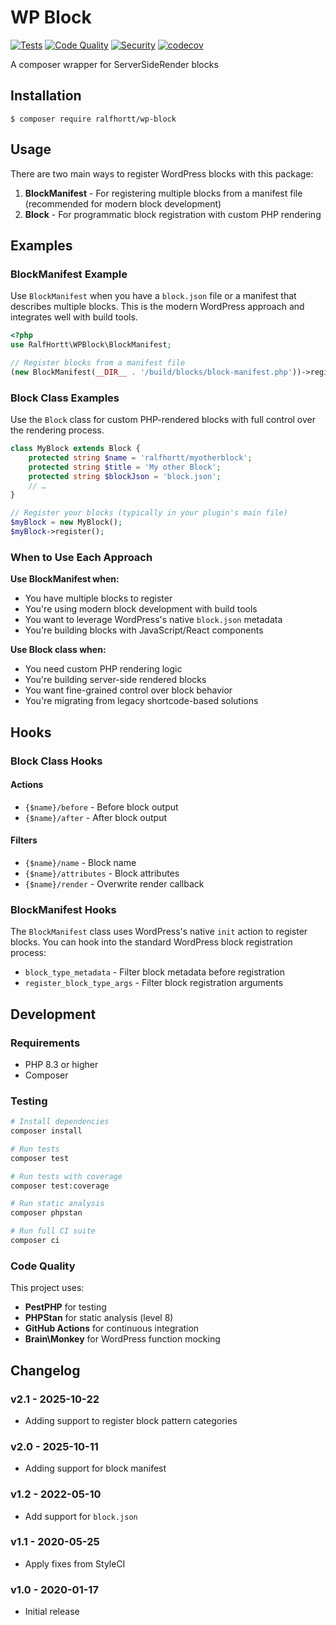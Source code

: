 # WP Block

[![Tests](https://github.com/Horttcore/wp-block/actions/workflows/tests.yml/badge.svg)](https://github.com/Horttcore/wp-block/actions/workflows/tests.yml)
[![Code Quality](https://github.com/Horttcore/wp-block/actions/workflows/code-quality.yml/badge.svg)](https://github.com/Horttcore/wp-block/actions/workflows/code-quality.yml)
[![Security](https://github.com/Horttcore/wp-block/actions/workflows/security.yml/badge.svg)](https://github.com/Horttcore/wp-block/actions/workflows/security.yml)
[![codecov](https://codecov.io/gh/Horttcore/wp-block/branch/master/graph/badge.svg)](https://codecov.io/gh/Horttcore/wp-block)

A composer wrapper for ServerSideRender blocks

## Installation

`$ composer require ralfhortt/wp-block`

## Usage

There are two main ways to register WordPress blocks with this package:

1. **BlockManifest** - For registering multiple blocks from a manifest file (recommended for modern block development)
2. **Block** - For programmatic block registration with custom PHP rendering

## Examples

### BlockManifest Example

Use `BlockManifest` when you have a `block.json` file or a manifest that describes multiple blocks. This is the modern WordPress approach and integrates well with build tools.

```php
<?php
use RalfHortt\WPBlock\BlockManifest;

// Register blocks from a manifest file
(new BlockManifest(__DIR__ . '/build/blocks/block-manifest.php'))->register();
```

### Block Class Examples

Use the `Block` class for custom PHP-rendered blocks with full control over the rendering process.

```php
class MyBlock extends Block {
	protected string $name = 'ralfhortt/myotherblock';
	protected string $title = 'My other Block';
	protected string $blockJson = 'block.json';
	// …
}

// Register your blocks (typically in your plugin's main file)
$myBlock = new MyBlock();
$myBlock->register();
```

### When to Use Each Approach

**Use BlockManifest when:**

- You have multiple blocks to register
- You're using modern block development with build tools
- You want to leverage WordPress's native `block.json` metadata
- You're building blocks with JavaScript/React components

**Use Block class when:**

- You need custom PHP rendering logic
- You're building server-side rendered blocks
- You want fine-grained control over block behavior
- You're migrating from legacy shortcode-based solutions

## Hooks

### Block Class Hooks

#### Actions

- `{$name}/before` - Before block output
- `{$name}/after` - After block output

#### Filters

- `{$name}/name` - Block name
- `{$name}/attributes` - Block attributes
- `{$name}/render` - Overwrite render callback

### BlockManifest Hooks

The `BlockManifest` class uses WordPress's native `init` action to register blocks. You can hook into the standard WordPress block registration process:

- `block_type_metadata` - Filter block metadata before registration
- `register_block_type_args` - Filter block registration arguments

## Development

### Requirements

- PHP 8.3 or higher
- Composer

### Testing

```bash
# Install dependencies
composer install

# Run tests
composer test

# Run tests with coverage
composer test:coverage

# Run static analysis
composer phpstan

# Run full CI suite
composer ci
```

### Code Quality

This project uses:

- **PestPHP** for testing
- **PHPStan** for static analysis (level 8)
- **GitHub Actions** for continuous integration
- **Brain\Monkey** for WordPress function mocking

## Changelog

### v2.1 - 2025-10-22

- Adding support to register block pattern categories

### v2.0 - 2025-10-11

- Adding support for block manifest

### v1.2 - 2022-05-10

- Add support for `block.json`

### v1.1 - 2020-05-25

- Apply fixes from StyleCI

### v1.0 - 2020-01-17

- Initial release
